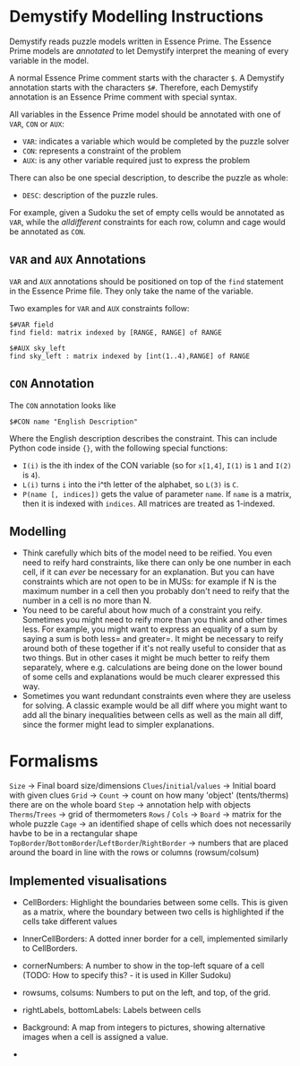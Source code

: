 # Demystify Modelling Instructions

Demystify reads puzzle models written in Essence Prime.
The Essence Prime models are _annotated_ to let Demystify interpret the meaning of 
every variable in the model.

A normal Essence Prime comment starts with the character `$`. A Demystify annotation starts with the characters `$#`. Therefore, each Demystify annotation is an Essence Prime comment with special syntax.

All variables in the Essence Prime model should be annotated with one of `VAR`, `CON` or `AUX`:
* `VAR`: indicates a variable which would be completed by the puzzle solver
* `CON`: represents a constraint of the problem
* `AUX`: is any other variable required just to express the problem

There can also be one special description, to describe the puzzle as whole:

* `DESC`: description of the puzzle rules.

For example, given a Sudoku the set of empty cells would be annotated as `VAR`, while the _alldifferent_ constraints for each row, column and cage would be annotated as `CON`.

## `VAR` and `AUX` Annotations

`VAR` and `AUX` annotations should be positioned on top of the `find` statement in the Essence Prime file. They only take the name of the variable.

Two examples for `VAR` and `AUX` constraints follow:
```
$#VAR field
find field: matrix indexed by [RANGE, RANGE] of RANGE
```

```
$#AUX sky_left
find sky_left : matrix indexed by [int(1..4),RANGE] of RANGE
```

## `CON` Annotation

The `CON` annotation looks like

```$#CON name "English Description"```


Where the English description describes the constraint. This can include Python code inside `{}`, with the following special functions:

* `I(i)` is the ith index of the CON variable (so for `x[1,4]`, `I(1)` is `1` and `I(2)` is `4`).
* `L(i)` turns `i` into the i^th letter of the alphabet, so `L(3)` is `C`.
* `P(name [, indices])` gets the value of parameter `name`. If `name` is a matrix, then it is indexed with `indices`. All matrices are treated as 1-indexed.


## Modelling 

* Think carefully which bits of the model need to be reified. You even need to reify hard constraints, like there can only be one number in each cell, if it can *ever* be necessary for an explanation. But you can have constraints which are not open to be in MUSs: for example if N is the maximum number in a cell then you probably don't need to reify that the number in a cell is no more than N.
* You need to be careful about how much of a constraint you reify.  Sometimes you might need to reify more than you think and other times less.  For example, you might want to express an equality of a sum by saying a sum is both less= and greater=.  It might be necessary to reify around both of these together if it's not really useful to consider that as two things.  But in other cases it might be much better to reify them separately, where e.g. calculations are being done on the lower bound of some cells and explanations would be much clearer expressed this way. 
* Sometimes you want redundant constraints even where they are useless for solving. A classic example would be all diff where you might want to add all the binary inequalities between cells as well as the main all diff, since the former might lead to simpler explanations.





# Formalisms
`Size` -> Final board size/dimensions
`Clues`/`initial`/`values` -> Initial board with given clues
`Grid` ->
`Count` -> count on how many 'object' (tents/therms) there are on the whole board
`Step` -> annotation help with objects
`Therms`/`Trees` -> grid of thermometers
`Rows` / `Cols` -> 
`Board` -> matrix for the whole puzzle 
`Cage` -> an identified shape of cells which does not necessarily havbe to be in a rectangular shape
`TopBorder`/`BottomBorder`/`LeftBorder`/`RightBorder` -> numbers that are placed around the board in line with the rows or columns (rowsum/colsum)



## Implemented visualisations


* CellBorders: Highlight the boundaries between some cells. This is given as a matrix, where the boundary between two cells is highlighted if the cells take different values

* InnerCellBorders: A dotted inner border for a cell, implemented similarly to CellBorders.


* cornerNumbers: A number to show in the top-left square of a cell (TODO: How to specify this? - it is used in Killer Sudoku)

* rowsums, colsums: Numbers to put on the left, and top, of the grid.

* rightLabels, bottomLabels: Labels between cells

* Background: A map from integers to pictures, showing alternative images when a cell is assigned a value.

* 